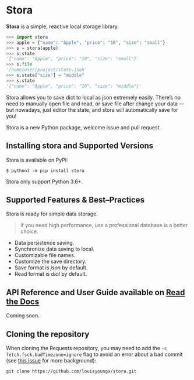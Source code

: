 
# Stora

**Stora** is a simple, reactive local storage library.

```python
>>> import stora
>>> apple = {"name": "Apple", "price": "10", "size": "small"}
>>> s = stora(apple)
>>> s.state
'{"name": "Apple", "price": "10", "size": "small"}'
>>> s.file
'/home/user/project/state.json'
>>> s.state["size"] = "middle"
>>> s.state
'{"name": "Apple", "price": "10", "size": "middle"}'
```

Stora allows you to save dict to local as json extremely easily. There’s no need to manually open file and read, or save file after change your data — but nowadays,  just editor the state, and stora will automatically save for you!

Stora is a new Python package, welcome issue and pull request.

## Installing stora and Supported Versions

Stora is available on PyPI:

```shell
$ python3 -m pip install stora
```

Stora only support Python 3.6+.

## Supported Features & Best–Practices

Stora is ready for simple data storage.

> if you need high performance, use a professional database is a better choice.

- Data persistence saving.
- Synchronize data saving to local.
- Customizable file names.
- Customize the save directory.
- Save format is *json* by default.
- Read format is *dict* by default.

## API Reference and User Guide available on [Read the Docs](#)

Coming soon.

## Cloning the repository

When cloning the Requests repository, you may need to add the `-c
fetch.fsck.badTimezone=ignore` flag to avoid an error about a bad commit (see
[this issue](https://github.com/psf/requests/issues/2690) for more background):

```shell
git clone https://github.com/louisyoungx/stora.git
```
